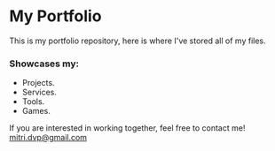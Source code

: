 # My Portfolio  
This is my portfolio repository, here is where I've stored all of my files.  
  
### Showcases my:    
  - Projects.  
  - Services.  
  - Tools.  
  - Games.  

If you are interested in working together, feel free to contact me! <mitri.dvp@gmail.com>  